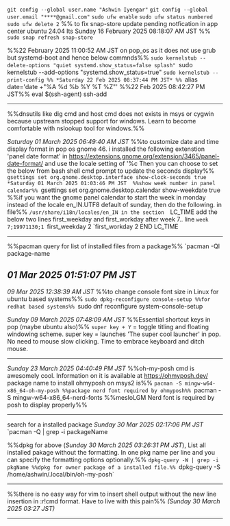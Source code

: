 `git config --global user.name "Ashwin Iyengar"`
`git config --global user.email "****@gmail.com"`
`sudo ufw enable`
`sudo ufw status numbered`
`sudo ufw delete 2`
%% to fix snap-store update pending notfication in app center ubuntu 24.04 lts
Sunday 16 February 2025 08:18:07 AM JST %%
`sudo snap refresh snap-store`

%%22 February 2025 11:00:52 AM JST on pop_os as it does not use grub but systemd-boot and hence below commnds%%
`sudo kernelstub --delete-options "quiet systemd.show_status=false splash"
`sudo kernelstub --add-options "systemd.show_status=true"
`sudo kernelstub --print-config
%% *Saturday 22 Feb 2025 08:37:44 PM JST* %%
`alias date='date +"%A %d %b %Y %T %Z"'
%%22 Feb 2025 08:42:27 PM JST%%
eval $(ssh-agent)
ssh-add

----

%%dnsutils like dig cmd and host cmd does not exists in msys or cygwin because upstream stopped support for windows. Learn to become comfortable with nslookup tool for windows.%%

*Saturday 01 March 2025 06:49:40 AM JST*
%%to customize date and time display format in pop os gnome 46. i installed the following extenstion
'panel date format' in https://extensions.gnome.org/extension/3465/panel-date-format/ and use the locale setting of '%c
Then you can choose to set the below from bash shell cmd prompt to update the seconds display%%
`gsettings set org.gnome.desktop.interface show-clock-seconds true
*Saturday 01 March 2025 01:03:46 PM JST 
%%show week number in panel calendar%%
`gsettings set org.gnome.desktop.calendar show-weekdate true
%%if you want the gnome panel calendar to start the week in monday instead of the locale en_IN.UTF8 default of sunday, then do the following.
in file%% `/usr/share/i18n/locales/en_IN
in the section 
`LC_TIME
add the below two lines first_weekday and first_workday after week 7.. line
`week 7;19971130;1
`first_weekday 2
`first_workday 2
END LC_TIME

---

%%pacman query for list of installed files from a package%%
`pacman -Ql package-name

 *01 Mar 2025 01:51:07 PM JST*
---

*09 Mar 2025 12:38:39 AM JST*
%%to change console font size in Linux
for ubuntu based systems%%
`sudo dpkg-reconfigure console-setup
%%for redhat based systems%%
`sudo dnf reconfigure system-console-setup

*Sunday 09 March 2025 07:48:09 AM JST*
%%Essential shortcut keys in pop (maybe ubuntu also)%% 
`super key + Y` = toggle titling and floating windowing scheme.
super key = launches 'The super cool launcher' in pop. No need to mouse slow clicking. Time to embrace keyboard and ditch mouse.

---

*Sunday 23 March 2025 04:40:49 PM JST*
%%oh-my-posh cmd is awesomely cool. Information on it is available at https://ohmyposh.dev/
package name to install ohmyposh on msys2 is%%
`pacman -S mingw-w64-x86_64-oh-my-posh
%%package nerd font required by ohmyposh%%
`pacman -S mingw-w64-x86_64-nerd-fonts
%%mesloLGM Nerd font is required by posh to display properly%%

----

search for a installed package  *Sunday 30 Mar 2025 02:17:06 PM JST*
`pacman -Q | grep -i packageName

%%dpkg for above (*Sunday 30 March 2025 03:26:31 PM JST*), List all installed pakage without the formatting. In one pkg name per line and you can specify the formatting options optionally.%%
`dpkg-query -W | grep -i pkgName
%%dpkg for owner package of a installed file.%%
`dpkg-query -S /home/ashwin/.local/bin/oh-my-posh`

-------

%%there is no easy way for vim to insert shell output without the new line insertion in :r!cmd format. Have to live with this pain%% *(Sunday 30 March 2025 03:27 JST)*

-----
